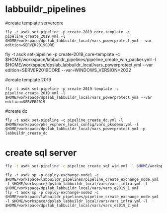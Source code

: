 # labbuildr_pipelines


#create template servercore
```
fly -t asdk set-pipeline -p create-2019_core-template -c pipeline_create_2019.yml -l $HOME/workspace/dpslab_labbuildr_local/vars_powerprotect.yml --var edition=SERVER2019CORE
```
fly -t asdk set-pipeline -p create-2019_core-template -c  $HOME/workspace/labbuildr_pipelines/pipeline_create_win_packer.yml -l $HOME/workspace/dpslab_labbuildr_local/vars_powerprotect.yml --var edition=SERVER2019CORE --var=WINDOWS_VERSION=2022

#create template 2019
```
fly -t asdk set-pipeline -p create-2019-template -c pipeline_create_2019.yml -l $HOME/workspace/dpslab_labbuildr_local/vars_powerprotect.yml --var edition=SERVER2019
```
#create dc
```
fly -t asdk set-pipeline -c pipeline_create_dc.yml -l $HOME/workspace/pks_vsphere_local_config/vars_pksdemo.yml -l $HOME/workspace/dpslab_labbuildr_local/vars_powerprotect.yml -p labbuildr_create_dc
```


# create sql server
```bash
fly -t asdk set-pipeline -c pipeline_create_sql_win.yml -l $HOME/workspace/pks_vsphere_local_config/vars_pksdemo.yml -l $HOME/workspace/dpslab_labbuildr_local/vars_powerprotect.yml -p labbuildr_create_sql_win
```

```
fly -t asdk sp -p deploy-exchange-node1 -c $HOME/workspace/labbuildr_pipelines/pipeline_create_exchange_node.yml -l $HOME/workspace/dpslab_labbuildr_local/vars/vars_infra.yml -l $HOME/workspace/dpslab_labbuildr_local/vars/vars_e2019_1.yml
fly -t asdk sp -p deploy-exchange-node2 -c $HOME/workspace/labbuildr_pipelines/pipeline_create_exchange_node.yml -l $HOME/workspace/dpslab_labbuildr_local/vars/vars_infra.yml -l $HOME/workspace/dpslab_labbuildr_local/vars/vars_e2019_2.yml
```